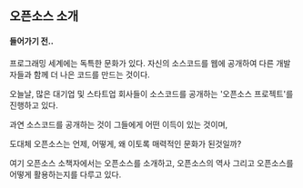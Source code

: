 ## **오픈소스 소개**

#### 들어가기 전..

프로그래밍 세계에는 독특한 문화가 있다. 자신의 소스코드를 웹에 공개하여 다른 개발자들과 함께 더 나은 코드를 만드는 것이다.

오늘날,  많은 대기업 및 스타트업 회사들이 소스코드를 공개하는 '오픈소스 프로젝트'를 진행하고 있다.

과연 소스코드를 공개하는 것이 그들에게 어떤 이득이 있는 것이며,

도대체 오픈소스는 언제, 어떻게, 왜 이토록 매력적인 문화가 된것일까?

여기 오픈소스 소책자에서는 오픈소스를 소개하고, 오픈소스의 역사 그리고 오픈소스를 어떻게 활용하는지를 다루고 있다.

#### 



